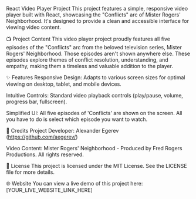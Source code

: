 React Video Player Project
This project features a simple, responsive video player built with React, showcasing the "Conflicts" arc of Mister Rogers' Neighborhood. It's designed to provide a clean and accessible interface for viewing video content.

📺 Project Content
This video player project proudly features all five episodes of the "Conflicts" arc from the beloved television series, Mister Rogers' Neighborhood. Those episodes aren't shown anywhere else. These episodes explore themes of conflict resolution, understanding, and empathy, making them a timeless and valuable addition to the player.

✨ Features
Responsive Design: Adapts to various screen sizes for optimal viewing on desktop, tablet, and mobile devices.

Intuitive Controls: Standard video playback controls (play/pause, volume, progress bar, fullscreen).

Simplified UI: All five episodes of 'Conflicts' are shown on the screen. All you have to do is select which episode you want to watch.

👥 Credits
Project Developer: Alexander Egerev (https://github.com/aegerev/)

Video Content: Mister Rogers' Neighborhood - Produced by Fred Rogers Productions. All rights reserved.

📄 License
This project is licensed under the MIT License. See the LICENSE file for more details.

🌐 Website
You can view a live demo of this project here:
[YOUR_LIVE_WEBSITE_LINK_HERE]